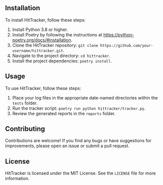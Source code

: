 ## Installation

To install HitTracker, follow these steps:

1. Install Python 3.8 or higher.
2. Install Poetry by following the instructions at https://python-poetry.org/docs/#installation.
3. Clone the HitTracker repository: `git clone https://github.com/your-username/hittracker.git`.
4. Navigate to the project directory: `cd hittracker`.
5. Install the project dependencies: `poetry install`.

## Usage

To use HitTracker, follow these steps:

1. Place your log files in the appropriate date-named directories within the `tests` folder.
2. Run the tracker script: `poetry run python hittracker/tracker.py`.
3. Review the generated reports in the `reports` folder.

## Contributing

Contributions are welcome! If you find any bugs or have suggestions for improvements, please open an issue or submit a pull request.

## License

HitTracker is licensed under the MIT License. See the `LICENSE` file for more information.
